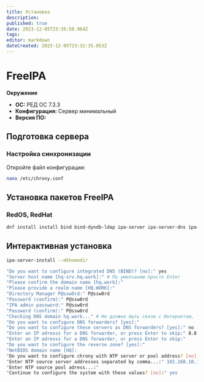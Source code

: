 ```yaml
---
title: Установка
description: 
published: true
date: 2023-12-05T23:35:58.964Z
tags: 
editor: markdown
dateCreated: 2023-12-05T23:32:35.053Z
---
```


# FreeIPA
**Окружение**
- **ОС:** РЕД ОС 7.3.3
- **Конфигурация:** Сервер минимальный
- **Версия ПО:**

## Подготовка сервера
### Настройка синхронизации
Откройте файл конфигурации:
```bash
nano /etc/chrony.conf
```

## Установка пакетов FreeIPA
### RedOS, RedHat

```bash
dnf install install bind bind-dyndb-ldap ipa-server ipa-server-dns ipa-server-trust-ad
```
## Интерактивная установка
```bash
ipa-server-install --mkhomedir
```
```bash
"Do you want to configure integrated DNS (BIND)? [no]:" yes
"Server host name [hq-srv.hq.work]:" # По умолчанию просто Enter
"Please confirm the domain name [hq.work]:"
"Please provide a realm name [HQ.WORK]:"
"Directory Manager P@ssw0rd:" P@ssw0rd
"Password (confirm):" P@ssw0rd
"IPA admin password:" P@ssw0rd
"Password (confirm):" P@ssw0rd
"Checking DNS domain hq.work..." # Не должно быть связи с Интернетом, так как hq-work реально есть в нем, иначе вылетит с ошибкой. Проверьте resolv.conf, в нём не должно быть 8.8.8.8
"Do you want to configure DNS forwarders? [yes]:"
"Do you want to configure these servers as DNS forwarders? [yes]:" no
"Enter an IP adresss for a DNS forwarder, or press Enter to skip:" 8.8.8.8
"Enter an IP adresss for a DNS forwarder, or press Enter to skip:"
"Do you want to configure the reverse zone? [yes]:"
"NetBIOS domain name [HQ]:
"Do you want to configure chrony with NTP server or pool address? [no]:" yes
"Enter NTP source server addresses separated by comma...:" 192.168.10.1
"Enter NTP source pool adress...:"
"Continue to configure the system with these values? [no]:" yes